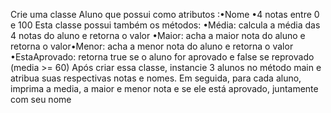 Crie uma classe Aluno que possui como atributos
:•Nome
•4 notas entre 0 e 100
Esta classe possui também os métodos: 
•Média: calcula a média das 4 notas do aluno e retorna o valor
•Maior: acha a maior nota do aluno e retorna o valor•Menor: acha a menor nota do aluno e retorna o valor
•EstaAprovado: retorna true se o aluno for aprovado e false se reprovado (media >= 60)
Após criar essa classe, instancie 3 alunos no método main e atribua suas respectivas notas e nomes. Em seguida, para cada aluno, imprima a media, a maior e menor nota e se ele está aprovado, juntamente com seu nome